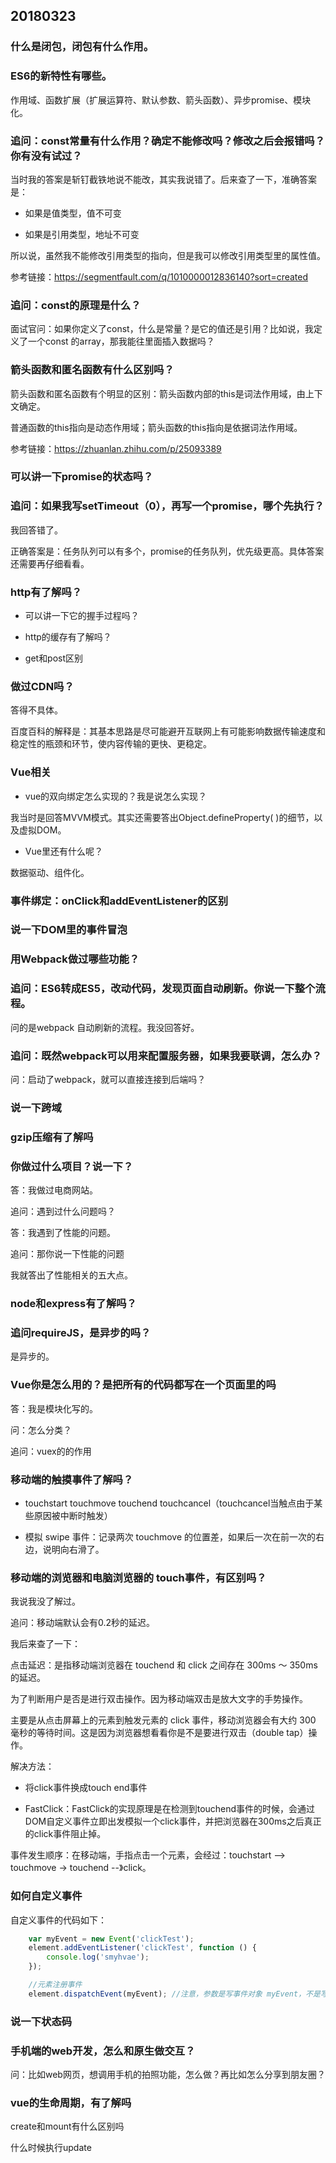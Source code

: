 


## 20180323

### 什么是闭包，闭包有什么作用。

### ES6的新特性有哪些。

作用域、函数扩展（扩展运算符、默认参数、箭头函数）、异步promise、模块化。

### 追问：const常量有什么作用？确定不能修改吗？修改之后会报错吗？你有没有试过？

当时我的答案是斩钉截铁地说不能改，其实我说错了。后来查了一下，准确答案是：

- 如果是值类型，值不可变

- 如果是引用类型，地址不可变

所以说，虽然我不能修改引用类型的指向，但是我可以修改引用类型里的属性值。


参考链接：<https://segmentfault.com/q/1010000012836140?sort=created>


### 追问：const的原理是什么？


面试官问：如果你定义了const，什么是常量？是它的值还是引用？比如说，我定义了一个const 的array，那我能往里面插入数据吗？




### 箭头函数和匿名函数有什么区别吗？

箭头函数和匿名函数有个明显的区别：箭头函数内部的this是词法作用域，由上下文确定。

普通函数的this指向是动态作用域；箭头函数的this指向是依据词法作用域。


参考链接：<https://zhuanlan.zhihu.com/p/25093389>


### 可以讲一下promise的状态吗？




### 追问：如果我写setTimeout（0），再写一个promise，哪个先执行？

我回答错了。

正确答案是：任务队列可以有多个，promise的任务队列，优先级更高。具体答案还需要再仔细看看。


### http有了解吗？


- 可以讲一下它的握手过程吗？

- http的缓存有了解吗？

- get和post区别


### 做过CDN吗？

答得不具体。

百度百科的解释是：其基本思路是尽可能避开互联网上有可能影响数据传输速度和稳定性的瓶颈和环节，使内容传输的更快、更稳定。


### Vue相关

- vue的双向绑定怎么实现的？我是说怎么实现？

我当时是回答MVVM模式。其实还需要答出Object.defineProperty( )的细节，以及虚拟DOM。


- Vue里还有什么呢？

数据驱动、组件化。


### 事件绑定：onClick和addEventListener的区别



### 说一下DOM里的事件冒泡


### 用Webpack做过哪些功能？

### 追问：ES6转成ES5，改动代码，发现页面自动刷新。你说一下整个流程。

问的是webpack 自动刷新的流程。我没回答好。


### 追问：既然webpack可以用来配置服务器，如果我要联调，怎么办？

问：启动了webpack，就可以直接连接到后端吗？


### 说一下跨域


### gzip压缩有了解吗

### 你做过什么项目？说一下？

答：我做过电商网站。

追问：遇到过什么问题吗？

答：我遇到了性能的问题。

追问：那你说一下性能的问题

我就答出了性能相关的五大点。



### node和express有了解吗？

### 追问requireJS，是异步的吗？

是异步的。



### Vue你是怎么用的？是把所有的代码都写在一个页面里的吗

答：我是模块化写的。

问：怎么分类？


追问：vuex的的作用



### 移动端的触摸事件了解吗？

- touchstart touchmove touchend touchcancel（touchcancel当触点由于某些原因被中断时触发）

- 模拟 swipe 事件：记录两次 touchmove 的位置差，如果后一次在前一次的右边，说明向右滑了。

### 移动端的浏览器和电脑浏览器的 touch事件，有区别吗？


我说我没了解过。

追问：移动端默认会有0.2秒的延迟。

我后来查了一下：

点击延迟：是指移动端浏览器在 touchend 和 click 之间存在 300ms ～ 350ms 的延迟。


为了判断用户是否是进行双击操作。因为移动端双击是放大文字的手势操作。

主要是从点击屏幕上的元素到触发元素的 click 事件，移动浏览器会有大约 300 毫秒的等待时间。这是因为浏览器想看看你是不是要进行双击（double tap）操作。

解决方法：

- 将click事件换成touch end事件

- FastClick：FastClick的实现原理是在检测到touchend事件的时候，会通过DOM自定义事件立即出发模拟一个click事件，并把浏览器在300ms之后真正的click事件阻止掉。

事件发生顺序：在移动端，手指点击一个元素，会经过：touchstart --> touchmove -> touchend --》click。


### 如何自定义事件

自定义事件的代码如下：


```javascript
    var myEvent = new Event('clickTest');
    element.addEventListener('clickTest', function () {
        console.log('smyhvae');
    });

	//元素注册事件
    element.dispatchEvent(myEvent); //注意，参数是写事件对象 myEvent，不是写 事件名 clickTest

```





### 说一下状态码

### 手机端的web开发，怎么和原生做交互？


问：比如web网页，想调用手机的拍照功能，怎么做？再比如怎么分享到朋友圈？



### vue的生命周期，有了解吗

create和mount有什么区别吗

什么时候执行update







